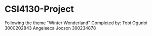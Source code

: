 # CSI4130-Project

Following the theme "Winter Wonderland"
Completed by:
Tobi Ogunbi 3000202843
Angeleeca Jocson 300234878